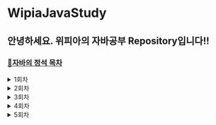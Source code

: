 # WipiaJavaStudy

## 안녕하세요. 위피아의 자바공부 Repository입니다!! 
### [🔗자바의 정석 목차](https://wpgenius.notion.site/22c3a0f2ff074c7f83e9b392158dee43)

<details>
<summary> 1회차 </summary>

> ### [Array - 배광민](https://noon-death-01b.notion.site/63a2198d66fe4ab98a236e76d5b7127d)
> > 배열 만드는 방법 
> > </br> 배열로 동작하는 주소록
> > </br> 배열을 복사하는 방법

> ### [Array - 배광민](https://noon-death-01b.notion.site/63a2198d66fe4ab98a236e76d5b7127d)
```
배열 만드는 방법 
</br> 배열로 동작하는 주소록
</br> 배열을 복사하는 방법
```

> ### [OOP (Object Oriented Programming) - 지민우](https://www.notion.so/221122-e12682ceec424e11bb9ff84b11d63a25)
> > 객체지향개념 - 객체와 인스턴스
</details>


<details>
<summary> 2회차 </summary>

>  ### [abstract class / interface - 지민우](https://www.notion.so/221201-db02a30dd6804e89a15f01fb7b3b6f34)
> > 추상클래스, 인터페이스 정리

> ### [SingleTon Pattern - 정수진](https://www.notion.so/104b3c08849c4e0280b2cc6e55250e34)
> > 싱글톤패턴 노션정리

> ### [java usefull package - 배광민](https://noon-death-01b.notion.site/2022ea82fb2647ec968f2dab34556f40)
> > object class

> ### [컬렉션 프레임워크 - 박범진 ★](https://karlisle.tistory.com/5)
> > Collection

> ### [캐스팅 - 주수진](https://internationaltiger.notion.site/CASTING-ac5c264e52044e78aa1dff944180d34e)
> > upCasing & downCasting

</details>


<details>
<summary> 3회차 </summary>

> ### [예외처리 - 정수진](https://victorious-lace-5a6.notion.site/4d0843eb32304e339bb5dee69dabd15e)
> > try - catch
> > </br> try with resource

> ### [thread - 박범진 ★](https://karlisle.tistory.com/7)
> > thread
> > <br>pw: wipia

> ### [ArrayList or ( Generic ) - 주수진](https://internationaltiger.notion.site/ARRAY-LIST-GENERIC-505c1a47e154441bb57cf0b147bf8f94)
> > ArrayList
> > ArrayList에 Generic

> ### [MAP - 지민우](https://clover-piccolo-0fa.notion.site/Map-iterator-221208-2a333ab401e146809396ff3497bf0c44)

> ### [파일 다운로드와 문자열의 유용한 함수들 - 배광민](https://wpgenius.notion.site/String-fileDownload-f736bb267ab94adfb6a7718c84f49864)
> > 1. String 클래스들의 자주 사용되는 함수들
> > </br>2. 실무에서 파일을 다운로드하기 위한 로직

</details>


<details>
<summary> 4회차 </summary>

> ### [Enum 열거체 - 배광민](https://noon-death-01b.notion.site/enum-0b7248253991479d92aefb8e2b516fbe)
> > enum 이란?
> > </br> enum의 사용이유
> > </br> enum의 장점

> ### [Thread와 MultiThread Api - 박범진 ★](https://karlisle.tistory.com/9)
> > Thread Group과 executor
> > </br> Java Thread관리의 어려움
> > </br> MultiThread Api
> > </br> pw : wipia

> ### [Generic2 & WildCard - 주수진 ★](https://www.notion.so/GENERIC-WILD-CARD-19b10f205552446bab9553e2c1cbfcf2)
> > Generic의 사용이유
> > </br> Type parameter
> > </br> bounded type parameter
> > </br> wildCard

> ### [Stack, Queue - 지민우](https://clover-piccolo-0fa.notion.site/Stack-Queue-221215-2163d3886bfa4ba69dcbb2fc552a079c)
> > Stack
> > </br> Queue

> ### LinkedList - 김선경
> > LinkedList

</details>


<details>
<summary> 5회차 </summary>
  
> ### [단원 - 배광민](url)
> > 주제

> ### [단원 - 박범진](url)
> > 주제

> ### [단원 - 주수진](url)
> > 주제

> ### [단원 - 지민우](url)
> > 주제

> ### [단원 - 김선경](url)
> > 주제

> ### [단원 - 김선경](url)
> > 주제

</details>

#
